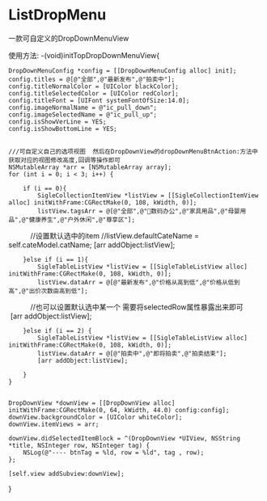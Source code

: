 # ListDropMenu
一款可自定义的DropDownMenuView

使用方法:
-(void)initTopDropDownMenuView{

    DropDownMenuConfig *config = [[DropDownMenuConfig alloc] init];
    config.titles = @[@"全部",@"最新发布",@"拍卖中"];
    config.titleNormalColor = [UIColor blackColor];
    config.titleSelectedColor = [UIColor redColor];
    config.titleFont = [UIFont systemFontOfSize:14.0];
    config.imageNormalName = @"ic_pull_down";
    config.imageSelectedName = @"ic_pull_up";
    config.isShowVerLine = YES;
    config.isShowBottomLine = YES;
    
    
    ///可自定义自己的选项视图  然后在DropDownView的dropDownMenuBtnAction:方法中获取对应的视图修改高度,回调等操作即可
    NSMutableArray *arr = [NSMutableArray array];
    for (int i = 0; i < 3; i++) {
        
        if (i == 0){
            SigleCollectionItemView *listView = [[SigleCollectionItemView alloc] initWithFrame:CGRectMake(0, 108, kWidth, 0)];
            listView.tagsArr = @[@"全部",@"数码办公",@"家具用品",@"母婴用品",@"健康养生",@"户外休闲",@"尊享区"];
            //设置默认选中的item
            //listView.defaultCateName = self.cateModel.catName;
            [arr addObject:listView];
            
        }else if (i == 1){
            SigleTableListView *listView = [[SigleTableListView alloc] initWithFrame:CGRectMake(0, 108, kWidth, 0)];
            listView.dataArr = @[@"最新发布",@"价格从高到低",@"价格从低到高",@"出价次数由高到低"];
            //也可以设置默认选中某一个 需要将selectedRow属性暴露出来即可
            [arr addObject:listView];
            
        }else if (i == 2) {
            SigleTableListView *listView = [[SigleTableListView alloc] initWithFrame:CGRectMake(0, 108, kWidth, 0)];
            listView.dataArr = @[@"拍卖中",@"即将拍卖",@"拍卖结束"];
            [arr addObject:listView];
            
        }
    }
    
    
    DropDownView *downView = [[DropDownView alloc] initWithFrame:CGRectMake(0, 64, kWidth, 44.0) config:config];
    downView.backgroundColor = [UIColor whiteColor];
    downView.itemViews = arr;
    
    downView.didSelectedItemBlock = ^(DropDownView *UIView, NSString *title, NSInteger row, NSInteger tag) {
        NSLog(@"---- btnTag = %ld, row = %ld", tag , row);
    };
    
    [self.view addSubview:downView];

    
}


